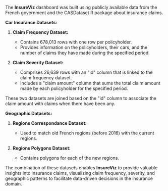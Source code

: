 The **InsureViz** dashboard was built using publicly available data from the French government and the CASDataset R package about insurance claims.

**Car Insurance Datasets:**

1. **Claim Frequency Dataset:**
   - Contains 678,013 rows with one row per policyholder.
   - Provides information on the policyholders, their cars, and the number of claims they have made during the specified period.

2. **Claim Severity Dataset:**
   - Comprises 26,639 rows with an "id" column that is linked to the claim frequency dataset.
   - Includes a "claim amount" column that sums the total claim amount made by each policyholder for the specified period.

These two datasets are joined based on the "id" column to associate the claim amount with claims when there have been any.

**Geographic Datasets:**

1. **Regions Correspondance Dataset:**
   - Used to match old French regions (before 2016) with the current regions.

2. **Regions Polygons Dataset:**
   - Contains polygons for each of the new regions.

The combination of these datasets enables **InsureViz** to provide valuable insights into insurance claims, visualizing claim frequency, severity, and geographic patterns to facilitate data-driven decisions in the insurance domain.
